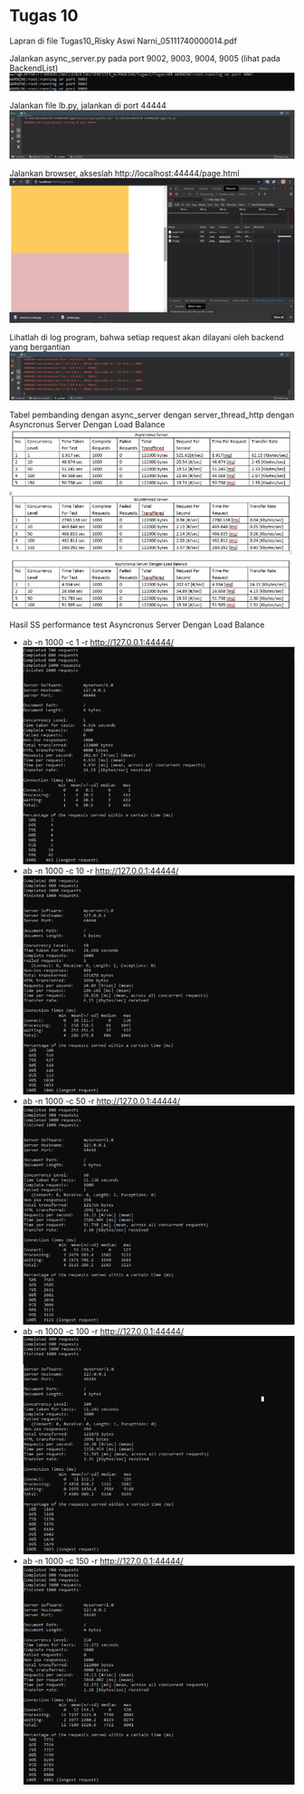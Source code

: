 # Tugas 10

Lapran di file Tugas10_Risky Aswi Narni_05111740000014.pdf

Jalankan async_server.py pada port 9002, 9003, 9004, 9005 (lihat pada BackendList)
![alt text](Gambar/3.png)

Jalankan file lb.py, jalankan di port 44444
![alt text](Gambar/5.png)

Jalankan browser, akseslah http://localhost:44444/page.html
![alt text](Gambar/1.png)

Lihatlah di log program, bahwa setiap request akan dilayani oleh backend yang bergantian
![alt text](Gambar/2.png)

Tabel pembanding dengan async_server dengan server_thread_http dengan Asyncronus Server Dengan Load Balance
![alt text](Gambar/tabel.png)
 

Hasil SS performance test Asyncronus Server Dengan Load Balance
- ab -n 1000 -c 1 -r http://127.0.0.1:44444/
![alt text](Gambar/m1.png)
- ab -n 1000 -c 10 -r http://127.0.0.1:44444/
![alt text](Gambar/m10.png)
- ab -n 1000 -c 50 -r http://127.0.0.1:44444/
![alt text](Gambar/m50.png)
- ab -n 1000 -c 100 -r http://127.0.0.1:44444/
![alt text](Gambar/m100.png)
- ab -n 1000 -c 150 -r http://127.0.0.1:44444/
![alt text](Gambar/m150.png)



